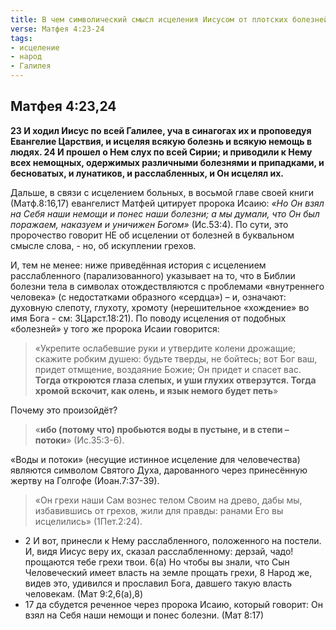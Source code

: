 ```yaml
---
title: В чем символический смысл исцеления Иисусом от плотских болезней?
verse: Матфея 4:23-24
tags: 
- исцеление
- народ
- Галилея
---
```

## Матфея 4:23,24

**23 И ходил Иисус по всей Галилее, уча в синагогах их и проповедуя Евангелие Царствия, и исцеляя всякую болезнь и всякую немощь в людях. 24 И прошел о Нем слух по всей Сирии; и приводили к Нему всех немощных, одержимых различными болезнями и припадками, и бесноватых, и лунатиков, и расслабленных, и Он исцелял их.** 

Дальше, в связи с исцелением больных, в восьмой главе своей книги (Матф.8:16,17) евангелист Матфей цитирует пророка Исаию: *«Но Он взял на Себя наши немощи и понес наши болезни; а мы думали, что Он был поражаем, наказуем и уничижен Богом»* (Ис.53:4).  По сути, это пророчество говорит НЕ об исцелении от болезней в буквальном смысле слова, - но, об искуплении грехов.

И, тем не менее:
ниже приведённая история с исцелением расслабленного (парализованного)  указывает на то, что в Библии болезни тела в символах отождествляются с проблемами «внутреннего человека» (с недостатками образного «сердца») – и, означают: духовную слепоту, глухоту, хромоту (нерешительное «хождение» во имя Бога - см: 3Царст.18:21). По поводу исцеления от подобных «болезней» у того же пророка Исаии говорится: 
>«Укрепите ослабевшие руки и утвердите колени дрожащие;  скажите робким душею: будьте тверды, не бойтесь; вот Бог ваш, придет отмщение, воздаяние Божие; Он придет и спасет вас.  **Тогда откроются глаза слепых, и уши глухих отверзутся.  Тогда хромой вскочит, как олень, и язык немого будет петь**» 

Почему это произойдёт?
> «**ибо (потому что) пробьются воды в пустыне, и в степи – потоки**» (Ис.35:3-6).

 «Воды и потоки» (несущие истинное исцеление для человечества) являются символом Святого Духа, дарованного через принесённую жертву  на Голгофе (Иоан.7:37-39). 
 
 >«Он грехи наши Сам вознес телом Своим на древо, дабы мы, избавившись от грехов, жили для правды: ранами Его вы исцелились» (1Пет.2:24). 

* 2 И вот, принесли к Нему расслабленного, положенного на постели. И, видя Иисус веру их, сказал расслабленному: дерзай, чадо! прощаются тебе грехи твои. 6(а) Но чтобы вы знали, что Сын Человеческий имеет власть на земле прощать грехи, 8 Народ же, видев это, удивился и прославил Бога, давшего такую власть человекам. (Мат 9:2,6(а),8)
* 17 да сбудется реченное через пророка Исаию, который говорит: Он взял на Себя наши немощи и понес болезни. (Мат 8:17)